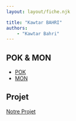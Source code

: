 ```yaml
---
layout: layout/fiche.njk

title: "Kawtar BAHRI"
authors:
    - "Kawtar Bahri"
---
```




## POK & MON

* [POK](./pok)
* [MON](./mon)

## Projet

[Notre Projet](../../../projets/2023-2024/notre-projet)
